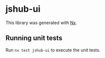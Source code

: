 # jshub-ui

This library was generated with [Nx](https://nx.dev).

## Running unit tests

Run `nx test jshub-ui` to execute the unit tests.
